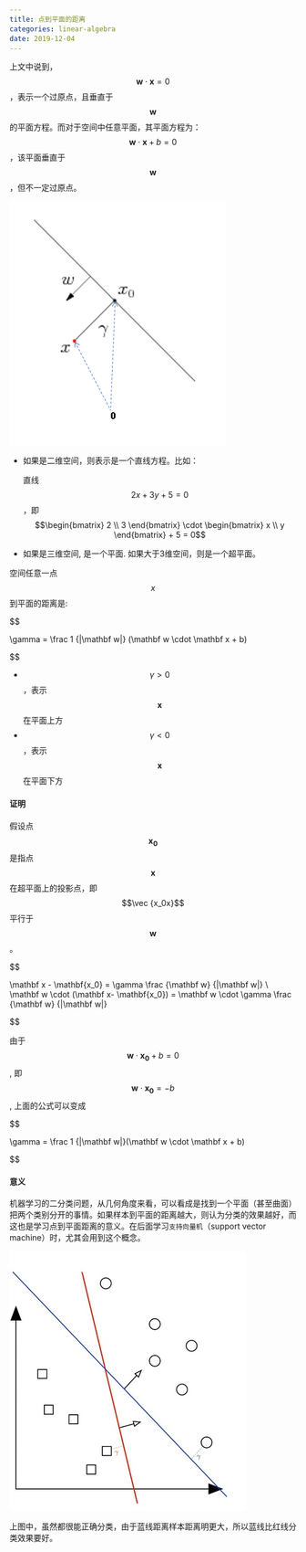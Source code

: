 ```yaml
---
title: 点到平面的距离
categories: linear-algebra
date: 2019-12-04
---
```

上文中说到，$$\mathbf w \cdot \mathbf x = 0$$，表示一个过原点，且垂直于$$\mathbf w$$的平面方程。而对于空间中任意平面，其平面方程为：$$ \mathbf w  \cdot \mathbf x + b = 0$$，该平面垂直于$$\mathbf w$$，但不一定过原点。

![image-20191111144652944](/assets/images/image-20191111144652944.png)

- 如果是二维空间，则表示是一个直线方程。比如：

  直线$$2x+3y+5=0$$，即$$\begin{bmatrix} 2 \\ 3 \end{bmatrix} \cdot \begin{bmatrix} x \\ y  \end{bmatrix} + 5 = 0$$

- 如果是三维空间, 是一个平面. 如果大于3维空间，则是一个超平面。

空间任意一点$$x$$到平面的距离是:  

$$

\gamma = \frac 1 {\|\mathbf w\|} (\mathbf w \cdot \mathbf x + b)

$$

- $$ \gamma >0 $$，表示$$\mathbf x$$在平面上方
- $$\gamma<0$$，表示$$\mathbf x$$在平面下方

#### 证明

假设点$$\mathbf {x_0} $$是指点$$ \mathbf x  $$在超平面上的投影点，即$$\vec {x_0x}$$ 平行于$$ \mathbf w$$。

$$

\mathbf x - \mathbf{x_0} = \gamma  \frac {\mathbf w} {\|\mathbf w\|}
 \\
 \mathbf w \cdot (\mathbf  x- \mathbf{x_0}) = \mathbf w \cdot \gamma  \frac {\mathbf w} {\|\mathbf  w\|}

$$

 由于$$ \mathbf w \cdot \mathbf  {x_0} + b = 0  $$, 即 $$ \mathbf w  \cdot \mathbf {x_0}  = -b  $$, 上面的公式可以变成

$$

\gamma = \frac 1 {\|\mathbf  w\|}(\mathbf  w \cdot \mathbf  x + b)

$$

#### 意义

机器学习的二分类问题，从几何角度来看，可以看成是找到一个平面（甚至曲面）把两个类别分开的事情。如果样本到平面的距离越大，则认为分类的效果越好，而这也是学习点到平面距离的意义。在后面学习`支持向量机`（support vector machine）时，尤其会用到这个概念。

 ![SVM Lines](/assets/images/DYoJdfp.jpg) 

 上图中，虽然都很能正确分类，由于蓝线距离样本距离明更大，所以蓝线比红线分类效果要好。

